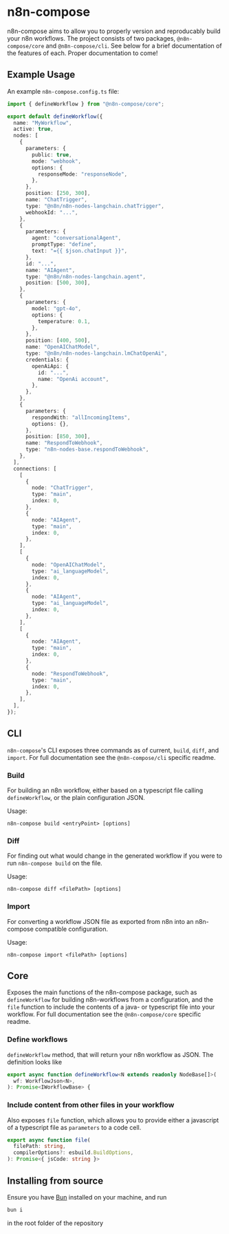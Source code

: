 # n8n-compose

n8n-compose aims to allow you to properly version and reproducably build your n8n workflows. The project consists of two packages, `@n8n-compose/core` and `@n8n-compose/cli`. See below for a brief documentation of the features of each. Proper documentation to come!

## Example Usage

An example `n8n-compose.config.ts` file:
```ts
import { defineWorkflow } from "@n8n-compose/core";

export default defineWorkflow({
  name: "MyWorkflow",
  active: true,
  nodes: [
    {
      parameters: {
        public: true,
        mode: "webhook",
        options: {
          responseMode: "responseNode",
        },
      },
      position: [250, 300],
      name: "ChatTrigger",
      type: "@n8n/n8n-nodes-langchain.chatTrigger",
      webhookId: "...",
    },
    {
      parameters: {
        agent: "conversationalAgent",
        promptType: "define",
        text: "={{ $json.chatInput }}",
      },
      id: "...",
      name: "AIAgent",
      type: "@n8n/n8n-nodes-langchain.agent",
      position: [500, 300],
    },
    {
      parameters: {
        model: "gpt-4o",
        options: {
          temperature: 0.1,
        },
      },
      position: [400, 500],
      name: "OpenAIChatModel",
      type: "@n8n/n8n-nodes-langchain.lmChatOpenAi",
      credentials: {
        openAiApi: {
          id: "...",
          name: "OpenAi account",
        },
      },
    },
    {
      parameters: {
        respondWith: "allIncomingItems",
        options: {},
      },
      position: [850, 300],
      name: "RespondToWebhook",
      type: "n8n-nodes-base.respondToWebhook",
    },
  ],
  connections: [
    [
      {
        node: "ChatTrigger",
        type: "main",
        index: 0,
      },
      {
        node: "AIAgent",
        type: "main",
        index: 0,
      },
    ],
    [
      {
        node: "OpenAIChatModel",
        type: "ai_languageModel",
        index: 0,
      },
      {
        node: "AIAgent",
        type: "ai_languageModel",
        index: 0,
      },
    ],
    [
      {
        node: "AIAgent",
        type: "main",
        index: 0,
      },
      {
        node: "RespondToWebhook",
        type: "main",
        index: 0,
      },
    ],
  ],
});
```

## CLI

`n8n-compose`'s CLI exposes three commands as of current, `build`, `diff`, and `import`. For full documentation see the `@n8n-compose/cli` specific readme.

### Build
For building an n8n workflow, either based on a typescript file calling `defineWorkflow`, or the plain configuration JSON.

Usage:

```
n8n-compose build <entryPoint> [options]
```

### Diff
For finding out what would change in the generated workflow if you were to run `n8n-compose build` on the file.

Usage:

```
n8n-compose diff <filePath> [options]
```

### Import
For converting a workflow JSON file as exported from n8n into an n8n-compose compatible configuration.

Usage:

```
n8n-compose import <filePath> [options]
```

## Core

Exposes the main functions of the n8n-compose package, such as `defineWorkflow` for building n8n-workflows from a configuration, and the `file` function to include the contents of a java- or typescript file into your workflow. For full documentation see the `@n8n-compose/core` specific readme.

### Define workflows
`defineWorkflow` method, that will return your n8n workflow as JSON. The definition looks like
```ts
export async function defineWorkflow<N extends readonly NodeBase[]>(
  wf: WorkflowJson<N>,
): Promise<IWorkflowBase> {
```

### Include content from other files in your workflow

Also exposes `file` function, which allows you to provide either a javascript of a typescript file as `parameters` to a code cell.
```ts
export async function file(
  filePath: string,
  compilerOptions?: esbuild.BuildOptions,
): Promise<{ jsCode: string }>
```

## Installing from source

Ensure you have [Bun](https://bun.sh) installed on your machine, and run 

```bash
bun i
```

in the root folder of the repository
